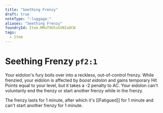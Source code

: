 ```yaml
---
title: "Seething Frenzy"
draft: true
noteType: ":luggage:"
aliases: "Seething Frenzy"
foundryId: Item.MMuT9U5zGVNIaOCW
tags:
  - Item
---
```


# Seething Frenzy `pf2:1`

Your eidolon's fury boils over into a reckless, out-of-control frenzy. While frenzied, your eidolon is affected by _boost eidolon_ and gains temporary Hit Points equal to your level, but it takes a -2 penalty to AC. Your eidolon can't voluntarily end the frenzy or start another frenzy while in the frenzy.

The frenzy lasts for 1 minute, after which it's [[Fatigued]] for 1 minute and can't start another frenzy for 1 minute.
